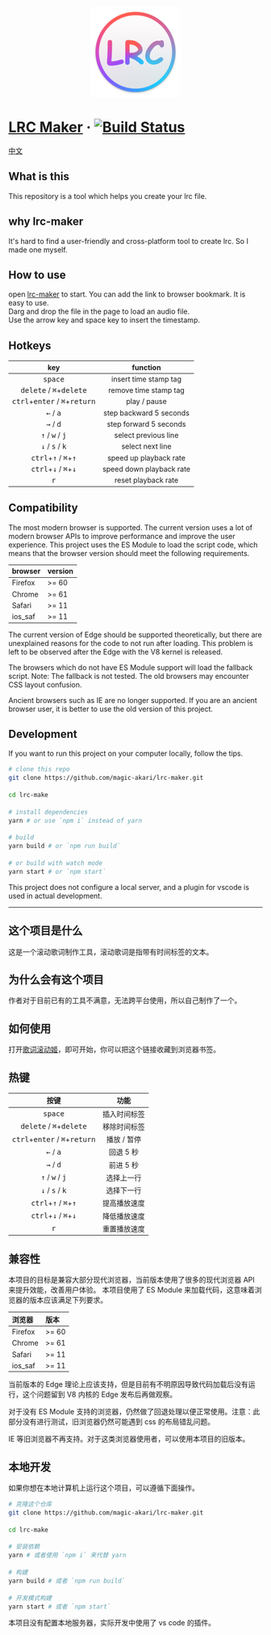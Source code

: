 <p align="center"><img src="./manifest/favicons/apple-touch-icon.png" alt="logo" /></p>

# [LRC Maker](https://lrc-maker.github.io) &middot; [![Build Status](https://travis-ci.org/magic-akari/lrc-maker.svg?branch=master)](https://travis-ci.org/magic-akari/lrc-maker)

[中文](#这个项目是什么)

## What is this

This repository is a tool which helps you create your lrc file.

## why lrc-maker

It's hard to find a user-friendly and cross-platform tool to create lrc. So I made one myself.

## How to use

open [lrc-maker](https://lrc-maker.github.io) to start. You can add the link to browser bookmark. It is easy to use.  
Darg and drop the file in the page to load an audio file.  
Use the arrow key and space key to insert the timestamp.

## Hotkeys

|                                key                                |         function         |
| :---------------------------------------------------------------: | :----------------------: |
|                         <kbd>space</kbd>                          |  insert time stamp tag   |
|        <kbd>delete</kbd> / <kbd>⌘</kbd>+<kbd>delete</kbd>         |  remove time stamp tag   |
| <kbd>ctrl</kbd>+<kbd>enter</kbd> / <kbd>⌘</kbd>+<kbd>return</kbd> |       play / pause       |
|                    <kbd>←</kbd> / <kbd>a</kbd>                    | step backward 5 seconds  |
|                    <kbd>→</kbd> / <kbd>d</kbd>                    |  step forward 5 seconds  |
|            <kbd>↑</kbd> / <kbd>w</kbd> / <kbd>j</kbd>             |   select previous line   |
|            <kbd>↓</kbd> / <kbd>s</kbd> / <kbd>k</kbd>             |     select next line     |
|     <kbd>ctrl</kbd>+<kbd>↑</kbd> / <kbd>⌘</kbd>+<kbd>↑</kbd>      |  speed up playback rate  |
|     <kbd>ctrl</kbd>+<kbd>↓</kbd> / <kbd>⌘</kbd>+<kbd>↓</kbd>      | speed down playback rate |
|                           <kbd>r</kbd>                            |   reset playback rate    |

## Compatibility

The most modern browser is supported. The current version uses a lot of modern browser APIs to improve performance and improve the user experience. This project uses the ES Module to load the script code, which means that the browser version should meet the following requirements.

| browser | version |
| :------ | :------ |
| Firefox | >= 60   |
| Chrome  | >= 61   |
| Safari  | >= 11   |
| ios_saf | >= 11   |

The current version of Edge should be supported theoretically, but there are unexplained reasons for the code to not run after loading. This problem is left to be observed after the Edge with the V8 kernel is released.

The browsers which do not have ES Module support will load the fallback script. Note: The fallback is not tested. The old browsers may encounter CSS layout confusion.

Ancient browsers such as IE are no longer supported. If you are an ancient browser user, it is better to use the old version of this project.

## Development

If you want to run this project on your computer locally, follow the tips.

```bash
# clone this repo
git clone https://github.com/magic-akari/lrc-maker.git

cd lrc-make

# install dependencies
yarn # or use `npm i` instead of yarn

# build
yarn build # or `npm run build`

# or build with watch mode
yarn start # or `npm start`

```

This project does not configure a local server, and a plugin for vscode is used in actual development.

---

## 这个项目是什么

这是一个滚动歌词制作工具，滚动歌词是指带有时间标签的文本。

## 为什么会有这个项目

作者对于目前已有的工具不满意，无法跨平台使用，所以自己制作了一个。

## 如何使用

打开[歌词滚动姬](https://lrc-maker.github.io)，即可开始，你可以把这个链接收藏到浏览器书签。

## 热键

|                               按键                                |     功能     |
| :---------------------------------------------------------------: | :----------: |
|                         <kbd>space</kbd>                          | 插入时间标签 |
|        <kbd>delete</kbd> / <kbd>⌘</kbd>+<kbd>delete</kbd>         | 移除时间标签 |
| <kbd>ctrl</kbd>+<kbd>enter</kbd> / <kbd>⌘</kbd>+<kbd>return</kbd> | 播放 / 暂停  |
|                    <kbd>←</kbd> / <kbd>a</kbd>                    |  回退 5 秒   |
|                    <kbd>→</kbd> / <kbd>d</kbd>                    |  前进 5 秒   |
|            <kbd>↑</kbd> / <kbd>w</kbd> / <kbd>j</kbd>             |  选择上一行  |
|            <kbd>↓</kbd> / <kbd>s</kbd> / <kbd>k</kbd>             |  选择下一行  |
|     <kbd>ctrl</kbd>+<kbd>↑</kbd> / <kbd>⌘</kbd>+<kbd>↑</kbd>      | 提高播放速度 |
|     <kbd>ctrl</kbd>+<kbd>↓</kbd> / <kbd>⌘</kbd>+<kbd>↓</kbd>      | 降低播放速度 |
|                           <kbd>r</kbd>                            | 重置播放速度 |

## 兼容性

本项目的目标是兼容大部分现代浏览器，当前版本使用了很多的现代浏览器 API 来提升效能，改善用户体验。
本项目使用了 ES Module 来加载代码，这意味着浏览器的版本应该满足下列要求。

| 浏览器  | 版本  |
| :------ | :---- |
| Firefox | >= 60 |
| Chrome  | >= 61 |
| Safari  | >= 11 |
| ios_saf | >= 11 |

当前版本的 Edge 理论上应该支持，但是目前有不明原因导致代码加载后没有运行，这个问题留到 V8 内核的 Edge 发布后再做观察。

对于没有 ES Module 支持的浏览器，仍然做了回退处理以便正常使用。注意：此部分没有进行测试，旧浏览器仍然可能遇到 css 的布局错乱问题。

IE 等旧浏览器不再支持。对于这类浏览器使用者，可以使用本项目的旧版本。

## 本地开发

如果你想在本地计算机上运行这个项目，可以遵循下面操作。

```bash
# 克隆这个仓库
git clone https://github.com/magic-akari/lrc-maker.git

cd lrc-make

# 安装依赖
yarn # 或者使用 `npm i` 来代替 yarn

# 构建
yarn build # 或者 `npm run build`

# 开发模式构建
yarn start # 或者 `npm start`

```

本项目没有配置本地服务器，实际开发中使用了 vs code 的插件。
